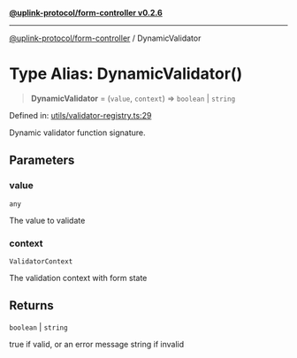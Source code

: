 [**@uplink-protocol/form-controller v0.2.6**](../README.md)

***

[@uplink-protocol/form-controller](../globals.md) / DynamicValidator

# Type Alias: DynamicValidator()

> **DynamicValidator** = (`value`, `context`) => `boolean` \| `string`

Defined in: [utils/validator-registry.ts:29](https://github.com/jmkcoder/uplink-protocol-form-controller/blob/b4197b802291c2a362dd28d04ee111d1534495f5/src/utils/validator-registry.ts#L29)

Dynamic validator function signature.

## Parameters

### value

`any`

The value to validate

### context

`ValidatorContext`

The validation context with form state

## Returns

`boolean` \| `string`

true if valid, or an error message string if invalid
